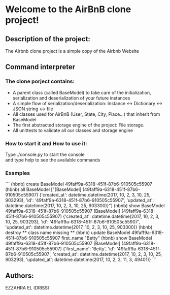 <h1>Welcome to the AirBnB clone project!</h1>

<h2>Description of the project:</h2>
<p>The Airbnb clone project is a simple copy of the Airbnb Website</p>
<h2>Command interpreter</h2>
<h3>The clone porject contains:</h3>
<ul>
<li>A parent class (called BaseModel) to take care of the initialization, serialization and deserialization of your future instances</li>
<li>A simple flow of serialization/deserialization: Instance <-> Dictionary <-> JSON string <-> file</li>
<li>All classes used for AirBnB (User, State, City, Place…) that inherit from BaseModel</li>
<li>The first abstracted storage engine of the project: File storage.</li>
<li>All unittests to validate all our classes and storage engine</li>
</ul>
<h3>How to start it and How to use it:</h3>
<p>Type ./console.py to start the console
<br>and type help to see the available commands</p>
<h3>Examples</h3>
```
(hbnb) create BaseModel
49faff9a-6318-451f-87b6-910505c55907
(hbnb) all BaseModel
["[BaseModel] (49faff9a-6318-451f-87b6-910505c55907) {'created_at': datetime.datetime(2017, 10, 2, 3, 10, 25, 903293), 'id': '49faff9a-6318-451f-87b6-910505c55907', 'updated_at': datetime.datetime(2017, 10, 2, 3, 10, 25, 903300)}"]
(hbnb) show BaseModel 49faff9a-6318-451f-87b6-910505c55907
[BaseModel] (49faff9a-6318-451f-87b6-910505c55907) {'created_at': datetime.datetime(2017, 10, 2, 3, 10, 25, 903293), 'id': '49faff9a-6318-451f-87b6-910505c55907', 'updated_at': datetime.datetime(2017, 10, 2, 3, 10, 25, 903300)}
(hbnb) destroy
** class name missing **
(hbnb) update BaseModel 49faff9a-6318-451f-87b6-910505c55907 first_name "Betty"
(hbnb) show BaseModel 49faff9a-6318-451f-87b6-910505c55907
[BaseModel] (49faff9a-6318-451f-87b6-910505c55907) {'first_name': 'Betty', 'id': '49faff9a-6318-451f-87b6-910505c55907', 'created_at': datetime.datetime(2017, 10, 2, 3, 10, 25, 903293), 'updated_at': datetime.datetime(2017, 10, 2, 3, 11, 3, 49401)}
```
<h2>Authors:</h2>
EZZAHRA EL IDRISSI

